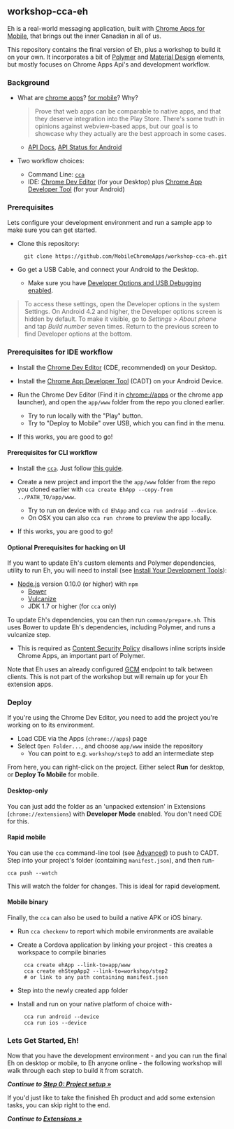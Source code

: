 ## workshop-cca-eh

Eh is a real-world messaging application, built with [Chrome Apps for Mobile](https://developer.chrome.com/apps/chrome_apps_on_mobile), that brings out the inner Canadian in all of us.

This repository contains the final version of Eh, plus a workshop to build it on your own. It incorporates a bit of [Polymer](https://www.polymer-project.org/) and [Material Design](https://www.google.com/design/spec) elements, but mostly focuses on Chrome Apps Api's and development workflow.

### Background

* What are [chrome apps](https://developer.chrome.com/apps/about_apps)?  [for mobile](https://developer.chrome.com/apps/chrome_apps_on_mobile)? Why?

  > Prove that web apps can be comparable to native apps, and that they deserve integration into the Play Store.
  > There's some truth in opinions against webview-based apps, but our goal is to showcase why they actually are the best approach in some cases.

  * [API Docs](https://developer.chrome.com/apps/api_index), [API Status for Android](https://github.com/MobileChromeApps/mobile-chrome-apps/blob/master/docs/APIsAndLibraries.md)

* Two workflow choices:
  * Command Line: [`cca`](https://github.com/MobileChromeApps/mobile-chrome-apps)
  * IDE: [Chrome Dev Editor](https://github.com/dart-lang/chromedeveditor) (for your Desktop) plus [Chrome App Developer Tool](https://github.com/MobileChromeApps/chrome-app-developer-tool) (for your Android)

### Prerequisites

Lets configure your development environment and run a sample app to make sure you can get started.

* Clone this repository:

        git clone https://github.com/MobileChromeApps/workshop-cca-eh.git

* Go get a USB Cable, and connect your Android to the Desktop.
  * Make sure you have [Developer Options and USB Debugging enabled](http://developer.android.com/tools/device.html#developer-device-options).

> To access these settings, open the Developer options in the system Settings. On Android 4.2 and higher, the Developer options screen is hidden by default. To make it visible, go to *Settings > About phone* and tap *Build number* seven times. Return to the previous screen to find Developer options at the bottom.

### Prerequisites for IDE workflow

* Install the [Chrome Dev Editor](https://chrome.google.com/webstore/detail/chrome-dev-editor-develop/pnoffddplpippgcfjdhbmhkofpnaalpg?hl=en) (CDE, recommended) on your Desktop.

* Install the [Chrome App Developer Tool](https://github.com/MobileChromeApps/workshop-cca-eh/blob/master/README.md#deploy-to-mobile) (CADT) on your Android Device.

* Run the Chrome Dev Editor (Find it in [chrome://apps](chrome://apps) or the chrome app launcher), and open the `app/www` folder from the repo you cloned earlier.
  * Try to run locally with the "Play" button.
  * Try to "Deploy to Mobile" over USB, which you can find in the menu.

* If this works, you are good to go!

#### Prerequisites for CLI workflow

* Install the [`cca`](https://www.npmjs.org/package/cca).  Just follow [this guide](https://github.com/MobileChromeApps/mobile-chrome-apps/blob/master/docs/Installation.md).

* Create a new project and import the the `app/www` folder from the repo you cloned earlier with `cca create EhApp --copy-from ../PATH_TO/app/www`.
  * Try to run on device with `cd EhApp` and `cca run android --device`.
  * On OSX you can also `cca run chrome` to preview the app locally.

* If this works, you are good to go!

#### Optional Prerequisites for hacking on UI

If you want to update Eh's custom elements and Polymer dependencies,  utility to run Eh, you will need to install (see [Install Your Development Tools](https://developer.chrome.com/apps/chrome_apps_on_mobile#step-1-install-your-development-tools)):

* [Node.js](http://nodejs.org) version 0.10.0 (or higher) with `npm`
  * [Bower](http://bower.io)
  * [Vulcanize](https://www.npmjs.org/package/vulcanize)
  * JDK 1.7 or higher (for `cca` only)

To update Eh's dependencies, you can then run `common/prepare.sh`.
This uses Bower to update Eh's dependencies, including Polymer, and runs a vulcanize step.

* This is required as [Content Security Policy](https://developer.chrome.com/extensions/contentSecurityPolicy) disallows inline scripts inside Chrome Apps, an important part of Polymer.

Note that Eh uses an already configured [GCM](https://developer.android.com/google/gcm/index.html) endpoint to talk between clients.
This is not part of the workshop but will remain up for your Eh extension apps.

### Deploy

If you're using the Chrome Dev Editor, you need to add the project you're working on to its environment.

* Load CDE via the Apps (`chrome://apps`) page
* Select `Open Folder...`, and choose `app/www` inside the repository
  * You can point to e.g. `workshop/step3` to add an intermediate step

From here, you can right-click on the project. Either select **Run** for desktop, or **Deploy To Mobile** for mobile.

#### Desktop-only

You can just add the folder as an 'unpacked extension' in Extensions (`chrome://extensions`) with **Developer Mode** enabled. You don't need CDE for this.

#### Rapid mobile

You can use the `cca` command-line tool (see [Advanced](#Advanced)) to push to CADT. Step into your project's folder (containing `manifest.json`), and then run-

    cca push --watch

This will watch the folder for changes. This is ideal for rapid development.

#### Mobile binary

Finally, the `cca` can also be used to build a native APK or iOS binary.

* Run `cca checkenv` to report which mobile environments are available
* Create a Cordova application by linking your project - this creates a workspace to compile binaries

        cca create ehApp --link-to=app/www
        cca create ehStepApp2 --link-to=workshop/step2
        # or link to any path containing manifest.json

* Step into the newly created app folder
* Install and run on your native platform of choice with-

        cca run android --device
        cca run ios --device

### Lets Get Started, Eh!

Now that you have the development environment - and you can run the final Eh on desktop or mobile, to Eh anyone online - the following workshop will walk through each step to build it from scratch.

_**Continue to [Step 0: Project setup &raquo;](https://github.com/MobileChromeApps/workshop-cca-eh/blob/master/docs/step0.md)**_

If you'd just like to take the finished Eh product and add some extension tasks, you can skip right to the end.

_**Continue to [Extensions &raquo;](https://github.com/MobileChromeApps/workshop-cca-eh/blob/master/docs/extensions.md)**_
